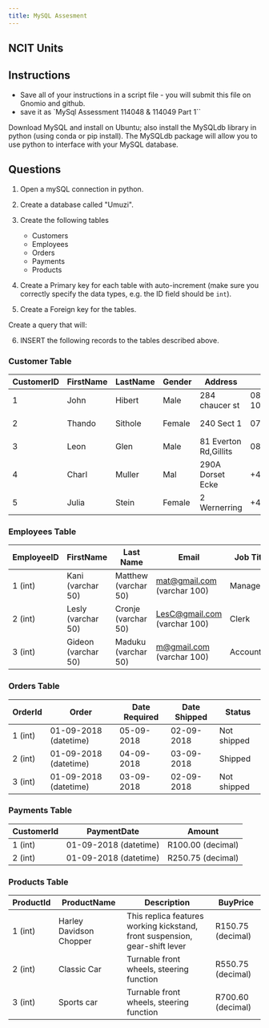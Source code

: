 ```yaml
---
title: MySQL Assesment
---
```

## NCIT Units

## Instructions
- Save all of your instructions in a script file - you will submit this file on Gnomio and github.
- save it as `MySql Assessment 114048 & 114049 Part 1``

Download MySQL and install on Ubuntu; also install the MySQLdb library in python (using conda or pip install).
The MySQLdb package will allow you to use python to interface with your MySQL database.


## Questions

1. Open a mySQL connection in python.
2. Create a database called "Umuzi".

3. Create the following tables
    - Customers
    - Employees
    - Orders
    - Payments
    - Products

4. Create a Primary key for each table with auto-increment (make sure you correctly specify the data types, e.g. the ID field should be `int`).
5. Create a Foreign key for the tables.

Create a query that will:

6. INSERT the following records to the tables described above.

### Customer Table

| CustomerID | FirstName | LastName | Gender | Address | Phone | Email | City | Country |
| --- | --- | --- | --- | --- | --- | --- | --- | --- |
| 1	| John | Hibert | Male | 284 chaucer st| 084789657 (int 10)	| john@gmail.com (varchar 100) | Johannesburg | South Africa  |
| 2 | Thando | Sithole | Female | 240 Sect 1 | 0794445584 | thando@gmail.com (varchar 100) | Cape Town | South Africa |
| 3 | Leon | Glen | Male | 81 Everton Rd,Gillits | 0820832830 | Leon@gmail.com (varchar 100) | Durban | South Africa |
| 4 | Charl | Muller | Mal | 290A Dorset Ecke | +44856872553 | Charl.muller@yahoo.com (varchar 100) | Berlin | Germany |
| 5 | Julia | Stein | Female | 2 Wernerring | +448672445058 | Js234@yahoo.com (varchar 100) | Frankfurt | Germany |



### Employees Table

| EmployeeID | FirstName | Last Name  |  Email |  Job Title |
| --- | --- | --- | --- | --- |  
| 1 (int) | Kani (varchar 50) | Matthew (varchar 50) | mat@gmail.com (varchar 100) | Manager |
| 2 (int) | Lesly (varchar 50) | Cronje (varchar 50) | LesC@gmail.com (varchar 100) | Clerk |  
| 3 (int) | Gideon (varchar 50) | Maduku (varchar 50) | m@gmail.com (varchar 100) | Accountant |


### Orders Table

| OrderId | Order | Date Required | Date Shipped | Status |  
| --- | --- | --- | --- |--- |  
| 1 (int) | 01-09-2018 (datetime) | 05-09-2018 | 02-09-2018 | Not shipped |
| 2 (int) | 01-09-2018 (datetime) | 04-09-2018 | 03-09-2018 | Shipped |  
| 3 (int) | 01-09-2018 (datetime) | 03-09-2018 | 02-09-2018 | Not shipped |  

### Payments Table

| CustomerId | PaymentDate | Amount |    
| --- | --- | --- |  
| 1 (int) | 01-09-2018 (datetime) | R100.00 (decimal) |  
| 2 (int) | 01-09-2018 (datetime) | R250.75 (decimal) |  

### Products Table

| ProductId | ProductName | Description | BuyPrice |  
| --- | --- | --- | --- |  
| 1 (int) | Harley Davidson Chopper | This replica features working kickstand, front suspension, gear-shift lever | R150.75 (decimal) |
| 2 (int) | Classic Car | Turnable front wheels, steering function | R550.75 (decimal) |  
| 3 (int) | Sports car | Turnable front wheels, steering function | R700.60 (decimal) |
